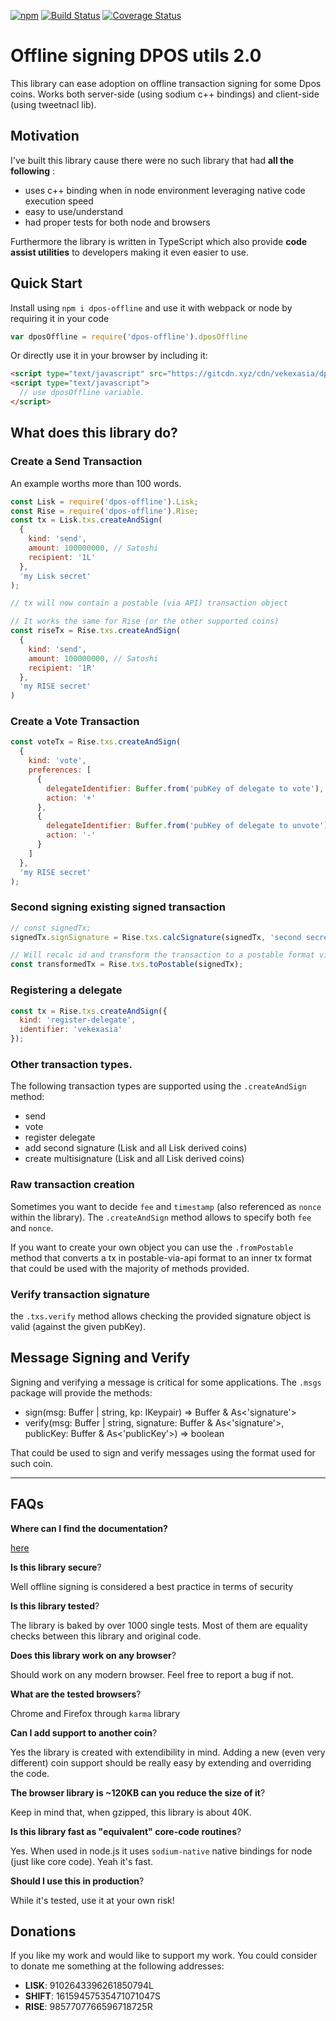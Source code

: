 [![npm](https://img.shields.io/npm/v/dpos-offline.svg)](https://npmjs.org/package/dpos-offline) [![Build Status](https://travis-ci.org/vekexasia/dpos-offline.svg?branch=master)](https://travis-ci.org/vekexasia/dpos-offline) [![Coverage Status](https://coveralls.io/repos/github/vekexasia/dpos-offline/badge.svg?branch=master)](https://coveralls.io/github/vekexasia/dpos-offline?branch=master)

# Offline signing DPOS utils 2.0

This library can ease adoption on offline transaction signing for some Dpos coins. Works both server-side (using sodium c++ bindings) and client-side (using tweetnacl lib).

## Motivation

I've built this library cause there were no such library that had **all the following** :
  - uses c++ binding when in node environment leveraging native code execution speed
  - easy to use/understand
  - had proper tests for both node and browsers

Furthermore the library is written in TypeScript which also provide **code assist utilities** to developers making it even easier to use.

## Quick Start

Install using `npm i dpos-offline` and use it with webpack or node by requiring it in your code

```javascript
var dposOffline = require('dpos-offline').dposOffline
```

Or directly use it in your browser by including it:

```html
<script type="text/javascript" src="https://gitcdn.xyz/cdn/vekexasia/dpos-offline/master/dist/browser/index.js"></script>
<script type="text/javascript">
  // use dposOffline variable.
</script>
```

## What does this library do?

### Create a Send Transaction

An example worths more than 100 words.

```javascript
const Lisk = require('dpos-offline').Lisk;
const Rise = require('dpos-offline').Rise;
const tx = Lisk.txs.createAndSign(
  {
    kind: 'send',
    amount: 100000000, // Satoshi
    recipient: '1L'
  },
  'my Lisk secret'
);

// tx will now contain a postable (via API) transaction object

// It works the same for Rise (or the other supported coins)
const riseTx = Rise.txs.createAndSign(
  {
    kind: 'send',
    amount: 100000000, // Satoshi
    recipient: '1R'
  },
  'my RISE secret'
)

```

### Create a Vote Transaction

```javascript
const voteTx = Rise.txs.createAndSign(
  {
    kind: 'vote',
    preferences: [
      {
        delegateIdentifier: Buffer.from('pubKey of delegate to vote'),
        action: '+'
      },
      {
        delegateIdentifier: Buffer.from('pubKey of delegate to unvote'),
        action: '-'
      }
    ]
  },
  'my RISE secret'
);
```

### Second signing existing signed transaction

```javascript
// const signedTx;
signedTx.signSignature = Rise.txs.calcSignature(signedTx, 'second secret');

// Will recalc id and transform the transaction to a postable format via API.
const transformedTx = Rise.txs.toPostable(signedTx);

```


### Registering a delegate

```javascript
const tx = Rise.txs.createAndSign({
  kind: 'register-delegate',
  identifier: 'vekexasia'
});
```

### Other transaction types.

The following transaction types are supported using the `.createAndSign` method:
 
 * send
 * vote
 * register delegate
 * add second signature (Lisk and all Lisk derived coins)
 * create multisignature (Lisk and all Lisk derived coins)
 
### Raw transaction creation

Sometimes you want to decide `fee` and `timestamp` (also referenced as `nonce` within the library). The `.createAndSign` method allows to specify both `fee` and `nonce`.

If you want to create your own object you can use the `.fromPostable` method that converts a tx in postable-via-api format to an inner tx format that could be used with the majority of methods provided.


### Verify transaction signature

the `.txs.verify` method allows checking the provided signature object is valid (against the given pubKey).


## Message Signing and Verify

Signing and verifying a message is critical for some applications. The `.msgs` package will provide the methods:

 * sign(msg: Buffer | string, kp: IKeypair) => Buffer & As<'signature'>
 * verify(msg: Buffer | string, signature: Buffer & As<'signature'>, publicKey: Buffer & As<'publicKey'>) => boolean

That could be used to sign and verify messages using the format used for such coin. 

---

## FAQs 

**Where can I find the documentation?**

[here](https://github.com/vekexasia/dpos-offline/blob/master/src/codecs/interface.ts)

**Is this library secure**?

Well offline signing is considered a best practice in terms of security


**Is this library tested**? 

The library is baked by over 1000 single tests. Most of them are equality checks between this library and original code.


**Does this library work on any browser**?

Should work on any modern browser. Feel free to report a bug if not.


**What are the tested browsers**?

Chrome and Firefox through `karma` library 


**Can I add support to another coin**?

Yes the library is created with extendibility in mind. Adding a new (even very different) coin support should be really easy by extending and overriding the code.


**The browser library is ~120KB can you reduce the size of it**?

Keep in mind that, when gzipped, this library is about 40K.


**Is this library fast as "equivalent" core-code routines**?

Yes. When used in node.js it uses `sodium-native` native bindings for node (just like core code). Yeah it's fast.


**Should I use this in production**?

While it's tested, use it at your own risk!


## Donations

If you like my work and would like to support my work. You could consider to donate me something at the following addresses:

 - **LISK**: 9102643396261850794L
 - **SHIFT**: 16159457535471071047S
 - **RISE**: 9857707766596718725R
 
